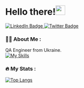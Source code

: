 
<h1> Hello there!<img src="https://media.giphy.com/media/hvRJCLFzcasrR4ia7z/giphy.gif" width="30px"/> </h1>
<div id="badges">
  <a href="https://www.linkedin.com/in/yevabohoslavska/">
    <img src="https://img.shields.io/badge/LinkedIn-blue?style=for-the-badge&logo=linkedin&logoColor=white" alt="LinkedIn Badge"/>
  </a>
  <a href="https://twitter.com/yevapaul">
    <img src="https://img.shields.io/badge/Twitter-blue?style=for-the-badge&logo=twitter&logoColor=white" alt="Twitter Badge"/>
  </a>
</div>

### :woman_technologist: About Me :
QA Engineer from Ukraine.
<br />
[![My Skills](https://skills.thijs.gg/icons?i=html,css,js,py,mysql,git&theme=light)](https://skills.thijs.gg)
<br />
### :fire: My Stats :
[![Top Langs](https://github-readme-stats.vercel.app/api/top-langs/?username=yevabohos&layout=compact&theme=vision-friendly-light)](https://github.com/anuraghazra/github-readme-stats)
